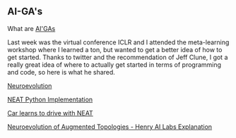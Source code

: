 ## AI-GA's

What are [AI'GAs](https://arxiv.org/abs/1905.10985)

Last week was the virtual conference ICLR and I attended the meta-learning workshop where I learned a ton, but wanted to get a better idea of how to get started. Thanks to twitter
and the recommendation of Jeff Clune, I got a really great idea of where to actually get started in terms of programming and code, so here is what he shared.

[Neuroevolution](https://github.com/amblount/amblount.github.io/blob/master/2019-stanley.pdf)

[NEAT Python Implementation](https://neat-python.readthedocs.io/en/latest/neat_overview.html)

[Car learns to drive with NEAT](https://www.youtube.com/watch?v=2bW9CdFcaUI)

[Neuroevolution of Augmented Topologies - Henry AI Labs Explanation](https://www.youtube.com/watch?v=b3D8jPmcw-g)

